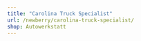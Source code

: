 ```yaml
---
title: "Carolina Truck Specialist"
url: /newberry/carolina-truck-specialist/
shop: Autowerkstatt
---
```

